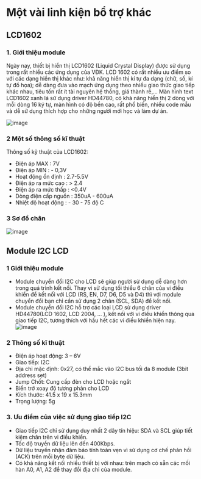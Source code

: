 # Một vài linh kiện bổ trợ khác
## LCD1602
### 1. Giới thiệu module
Ngày nay, thiết bị hiển thị LCD1602 (Liquid Crystal Display) được sử dụng trong rất nhiều các ứng dụng của VĐK. LCD 1602 có rất nhiều ưu điểm so với các dạng hiển thị khác như: khả năng hiển thị kí tự đa dạng (chữ, số, kí tự đồ họa); dễ dàng đưa vào mạch ứng dụng theo nhiều giao thức giao tiếp khác nhau, tiêu tốn rất ít tài nguyên hệ thống, giá thành rẻ,…
Màn hình text LCD1602 xanh lá sử dụng driver HD44780, có khả năng hiển thị 2 dòng với mỗi dòng 16 ký tự, màn hình có độ bền cao, rất phổ biến, nhiều code mẫu và dễ sử dụng thích hợp cho những người mới học và làm dự án.

![image](https://user-images.githubusercontent.com/96186749/206466419-9819e72f-a1fb-4435-a05e-1de89d73c379.png)
### 2 Một số thông số kĩ thuật 
Thông số kỹ thuật của LCD1602:
- Điện áp MAX : 7V
- Điện áp MIN : - 0,3V
- Hoạt động ổn định : 2.7-5.5V
- Điện áp ra mức cao : > 2.4
- Điện áp ra mức thấp : <0.4V
- Dòng điện cấp nguồn : 350uA - 600uA
- Nhiệt độ hoạt động : - 30 - 75 độ C
### 3 Sơ đồ chân
![image](https://user-images.githubusercontent.com/96186749/206465512-27332d72-14f1-41d1-9143-04ccc8827982.png)
## Module I2C LCD
### 1 Giới thiệu module 
- Module chuyển đổi I2C cho LCD sẽ giúp người sử dụng dễ dàng hơn trong quá trình kết nối. Thay vì sử dụng tối thiểu 6 chân của vi điều khiển để kết nối với LCD (RS, EN, D7, D6, D5 và D4) thì với module chuyển đổi bạn chỉ cần sử dụng 2 chân (SCL, SDA) để kết nối. 
- Module chuyển đổi I2C hỗ trợ các loại LCD sử dụng driver HD44780(LCD 1602, LCD 2004, … ), kết nối với vi điều khiển thông qua giao tiếp I2C, tương thích với hầu hết các vi điều khiển hiện nay.
![image](https://user-images.githubusercontent.com/96186749/206466605-e71b97cc-7a7e-4bc9-b724-97fb0db43034.png)

### 2 Thông số kĩ thuật 
- Điện áp hoạt động: 3 – 6V
- Giao tiếp: I2C
- Địa chỉ mặc định: 0x27, có thể mắc vào I2C bus tối đa 8 module (3bit address set)
- Jump Chốt: Cung cấp đèn cho LCD hoặc ngắt
- Biến trở xoay độ tương phản cho LCD
- Kích thước: 41.5 x 19 x 15.3mm
- Trọng lượng: 5g
### 3. Ưu điểm của việc sử dụng giao tiếp I2C
- Giao tiếp I2C chỉ sử dụng duy nhất 2 dây tín hiệu: SDA và SCL giúp tiết kiệm chân trên vi điều khiển.
- Tốc độ truyền dữ liệu lên đến 400Kbps.
- Dữ liệu truyền nhận đảm bảo tính toàn vẹn vì sử dụng cơ chế phản hồi (ACK) trên mỗi byte dữ liệu.
- Có khả năng kết nối nhiều thiết bị với nhau: trên mạch có sẵn các mối hàn A0, A1, A2 để thay đổi địa chỉ của module.

